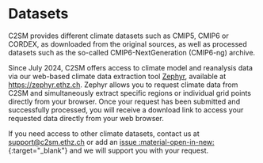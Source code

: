 
# Datasets

C2SM provides different climate datasets such as CMIP5, CMIP6 or CORDEX, as downloaded from the original sources, as well as processed datasets such as the so-called CMIP6-NextGeneration (CMIP6-ng) archive.

Since July 2024, C2SM offers access to climate model and reanalysis data via our web-based climate data extraction tool [Zephyr](../tools/zephyr.md), available at https://zephyr.ethz.ch. Zephyr allows you to request climate data from C2SM and simultaneously extract specific regions or individual grid points directly from your browser. Once your request has been submitted and successfully processed, you will receive a download link to access your requested data directly from your web browser.

If you need access to other climate datasets, contact us at [support@c2sm.ethz.ch](mailto:support@c2sm.ethz.ch) or add an [issue :material-open-in-new:](https://github.com/C2SM/Tasks-Support/issues){:target="_blank"} and we will support you with your request.
